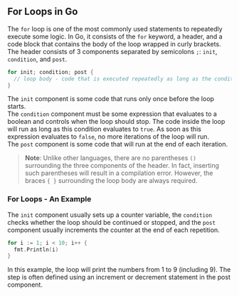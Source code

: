 ## For Loops in Go

The `for` loop is one of the most commonly used statements to repeatedly execute some logic. In Go, it consists of the `for` keyword, a header, and a code block that contains the body of the loop wrapped in curly brackets. The header consists of 3 components separated by semicolons `;`: `init`, `condition`, and `post`.

```go
for init; condition; post {
  // loop body - code that is executed repeatedly as long as the condition is true
}
```

The `init` component is some code that runs only once before the loop starts.  
The `condition` component must be some expression that evaluates to a boolean and controls when the loop should stop. The code inside the loop will run as long as this condition evaluates to `true`. As soon as this expression evaluates to `false`, no more iterations of the loop will run.  
The `post` component is some code that will run at the end of each iteration.

> **Note**: Unlike other languages, there are no parentheses `()` surrounding the three components of the header. In fact, inserting such parentheses will result in a compilation error. However, the braces `{ }` surrounding the loop body are always required.

### For Loops - An Example

The `init` component usually sets up a counter variable, the `condition` checks whether the loop should be continued or stopped, and the `post` component usually increments the counter at the end of each repetition.

```go
for i := 1; i < 10; i++ {
  fmt.Println(i)
}
```

In this example, the loop will print the numbers from 1 to 9 (including 9). The step is often defined using an increment or decrement statement in the post component.
